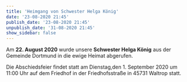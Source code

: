 ```yaml
---
title: 'Heimgang von Schwester Helga König'
date: '23-08-2020 21:45'
publish_date: '23-08-2020 21:45'
unpublish_date: '31-08-2020 21:45'
show_sidebar: false
---
```


Am **22. August 2020** wurde unsere **Schwester Helga König** aus der Gemeinde Dortmund in die ewige Heimat abgerufen.

Die Abschiedsfeier findet statt am Dienstag,den 1. September 2020 um 11:00 Uhr auf dem Friedhof in der Friedhofsstraße in 45731 Waltrop statt.
